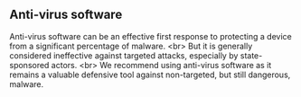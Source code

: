 
## Anti-virus software

Anti-virus software can be an effective first response to protecting a device from a significant percentage of malware.
&lt;br&gt;
But it is generally considered ineffective against targeted attacks, especially by state-sponsored actors.
&lt;br&gt;
We recommend using anti-virus software as it remains a valuable defensive tool against non-targeted, but still dangerous, malware.
